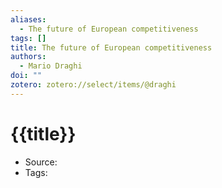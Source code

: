 ```yaml
---
aliases:
  - The future of European competitiveness
tags: []
title: The future of European competitiveness
authors:
  - Mario Draghi
doi: ""
zotero: zotero://select/items/@draghi
---
```

<!-- START_TEMPLATE -->
# {{title}}

- Source:
- Tags: 
<!-- END_TEMPLATE -->